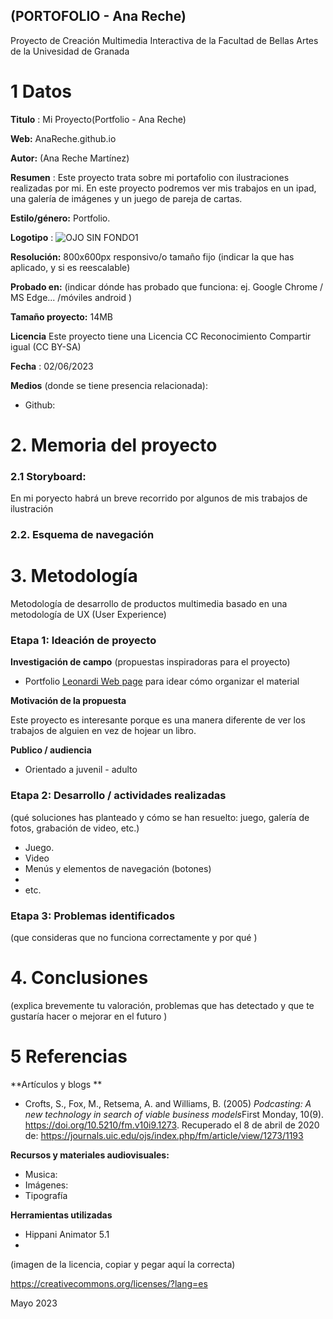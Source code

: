 ## (PORTOFOLIO - Ana Reche)

Proyecto de Creación Multimedia Interactiva de la  Facultad de Bellas Artes de la Univesidad de Granada



# 1 Datos 

**Titulo** : Mi Proyecto(Portfolio - Ana Reche)

**Web:**  AnaReche.github.io

**Autor:**  (Ana Reche Martínez)

**Resumen** : Este proyecto trata sobre mi portafolio con ilustraciones realizadas por mi. En este proyecto podremos ver mis trabajos en un ipad, una galería de imágenes y un juego de pareja de cartas.

**Estilo/género:**  Portfolio.

**Logotipo** : ![OJO SIN FONDO1](https://github.com/AnaReche/AnaReche.github.io/assets/134588611/fef50f62-3029-44c7-96a3-7e97047eec3b)

**Resolución:** 800x600px responsivo/o tamaño fijo (indicar la que has aplicado, y si es reescalable)

**Probado en:**   (indicar dónde has probado que funciona: ej. Google Chrome / MS Edge... /móviles android )

**Tamaño proyecto:** 14MB 

**Licencia** Este proyecto tiene una Licencia CC Reconocimiento Compartir igual (CC BY-SA)

**Fecha** : 02/06/2023

**Medios** (donde se tiene presencia relacionada):

- Github:

# 2. Memoria del proyecto 

### 2.1 Storyboard: 

En mi poryecto habrá un breve recorrido por algunos de mis trabajos de ilustración

### 2.2. Esquema de navegación 


# 3. Metodología

Metodología de desarrollo de productos multimedia basado en una metodología de UX (User Experience)

### Etapa 1: Ideación de proyecto

**Investigación de campo** (propuestas inspiradoras para el proyecto)

- Portfolio [Leonardi Web page](http://www.rleonardi.com/interactive-resume/) para idear cómo organizar el material

**Motivación de la propuesta** 

Este  proyecto es interesante porque es una manera diferente de ver los trabajos de alguien en vez de hojear un libro. 


**Publico / audiencia**

- Orientado a juvenil - adulto


### Etapa 2: Desarrollo / actividades realizadas

(qué soluciones has planteado y cómo se han resuelto: juego, galería de fotos, grabación de video, etc.)

- Juego. 
- Video 
- Menús y elementos de navegación (botones)
- 
- etc.



### Etapa 3: Problemas identificados

(que consideras que no  funciona correctamente y por qué )



# 4. Conclusiones 

(explica brevemente tu valoración, problemas que has detectado y que te gustaría hacer o mejorar en el futuro )







# 5 Referencias 

**Artículos y blogs ** 

- Crofts, S., Fox, M., Retsema, A. and Williams, B. (2005) *Podcasting: A new technology in search of viable business models*First Monday, 10(9). https://doi.org/10.5210/fm.v10i9.1273. Recuperado el 8 de abril de 2020 de: https://journals.uic.edu/ojs/index.php/fm/article/view/1273/1193

**Recursos y materiales audiovisuales:**

* Musica:  
* Imágenes:  
* Tipografía

**Herramientas utilizadas**

- Hippani Animator 5.1
- 



(imagen de la licencia, copiar y pegar aquí la correcta)

https://creativecommons.org/licenses/?lang=es

Mayo 2023
